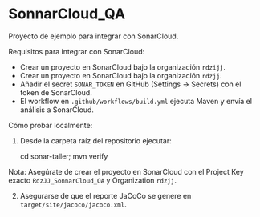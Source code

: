 # SonnarCloud_QA

Proyecto de ejemplo para integrar con SonarCloud.

Requisitos para integrar con SonarCloud:

- Crear un proyecto en SonarCloud bajo la organización `rdzijj`.
 - Crear un proyecto en SonarCloud bajo la organización `rdzjj`.
- Añadir el secret `SONAR_TOKEN` en GitHub (Settings → Secrets) con el token de SonarCloud.
- El workflow en `.github/workflows/build.yml` ejecuta Maven y envía el análisis a SonarCloud.

Cómo probar localmente:

1. Desde la carpeta raíz del repositorio ejecutar:

	cd sonar-taller; mvn verify

Nota: Asegúrate de crear el proyecto en SonarCloud con el Project Key exacto `RdzJJ_SonnarCloud_QA` y Organization `rdzjj`.

2. Asegurarse de que el reporte JaCoCo se genere en `target/site/jacoco/jacoco.xml`.
